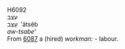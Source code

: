 <body>
  <p>H6092<br>  עצב  <br> עָצֵב  ‎  ‛âtsêb  <br><i>aw-tsabe‘ </i><br>From <a href="h6087.htm">6087</a>  a (hired) <i>workman: - </i>labour.<br></p>
 </body>